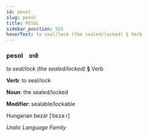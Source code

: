 ```yaml
---
id: pesol
slug: pesol
title: PESOL
sidebar_position: 555
hoverText: to seal/lock (the sealed/locked) § Verb
---
```


### pesol&emsp;<span kind="abugida">ʋɿɐ͊</span>

*to seal/lock (the sealed/locked)* **§** Verb

**Verb**: to seal/lock

**Noun**: the sealed/locked

**Modifier**: sealable/lockable

Hungarian bezár [ˈbɛzaːr]

*Uralic Language Family*